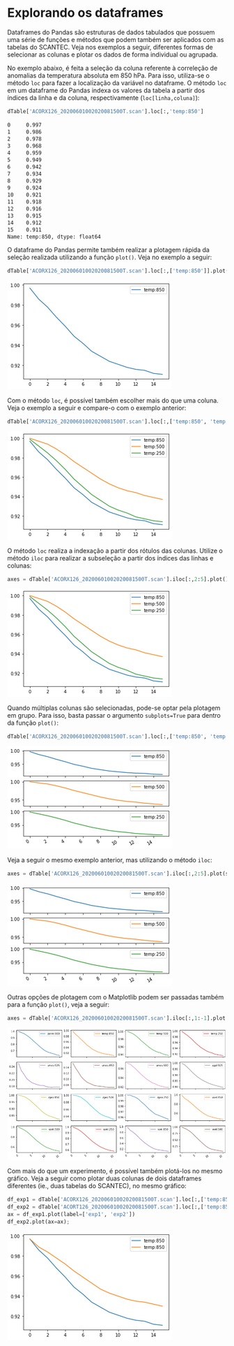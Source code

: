 # Explorando os dataframes

Dataframes do Pandas são estruturas de dados tabulados que possuem uma série de funções e métodos que podem também ser aplicados com as tabelas do SCANTEC. Veja nos exemplos a seguir, diferentes formas de selecionar as colunas e plotar os dados de forma individual ou agrupada.

No exemplo abaixo, é feita a seleção da coluna referente à correleção de anomalias da temperatura absoluta em 850 hPa. Para isso, utiliza-se o método `loc` para fazer a localização da variável no dataframe. O método `loc` em um dataframe do Pandas indexa os valores da tabela a partir dos índices da linha e da coluna, respectivamente (`loc[linha,coluna]`):


```python
dTable['ACORX126_20200601002020081500T.scan'].loc[:,'temp:850']
```




    0     0.997
    1     0.986
    2     0.978
    3     0.968
    4     0.959
    5     0.949
    6     0.942
    7     0.934
    8     0.929
    9     0.924
    10    0.921
    11    0.918
    12    0.916
    13    0.915
    14    0.912
    15    0.911
    Name: temp:850, dtype: float64



O dataframe do Pandas permite também realizar a plotagem rápida da seleção realizada utilizando a função `plot()`. Veja no exemplo a seguir:


```python
dTable['ACORX126_20200601002020081500T.scan'].loc[:,['temp:850']].plot();
```


    
![png](./imgs/dataframe_output_3_0.png)
    


Com o método `loc`, é possível também escolher mais do que uma coluna. Veja o exemplo a seguir e compare-o com o exemplo anterior:


```python
dTable['ACORX126_20200601002020081500T.scan'].loc[:,['temp:850', 'temp:500', 'temp:250']].plot();
```


    
![png](./imgs/dataframe_output_5_0.png)
    


O método `loc` realiza a indexação a partir dos rótulos das colunas. Utilize o método `iloc` para realizar a subseleção a partir dos índices das linhas e colunas:


```python
axes = dTable['ACORX126_20200601002020081500T.scan'].iloc[:,2:5].plot()
```


    
![png](./imgs/dataframe_output_7_0.png)
    


Quando múltiplas colunas são selecionadas, pode-se optar pela plotagem em grupo. Para isso, basta passar o argumento `subplots=True` para dentro da função `plot()`:


```python
dTable['ACORX126_20200601002020081500T.scan'].loc[:,['temp:850', 'temp:500', 'temp:250']].plot(subplots=True);
```


    
![png](./imgs/dataframe_output_9_0.png)
    


Veja a seguir o mesmo exemplo anterior, mas utilizando o método `iloc`:


```python
axes = dTable['ACORX126_20200601002020081500T.scan'].iloc[:,2:5].plot(subplots=True)
```


    
![png](./imgs/dataframe_output_11_0.png)
    


Outras opções de plotagem com o Matplotlib podem ser passadas também para a função `plot()`, veja a seguir:


```python
axes = dTable['ACORX126_20200601002020081500T.scan'].iloc[:,1:-1].plot.line(subplots=True, figsize=(15,10), layout=(4,4), sharex=True)
```


    
![png](./imgs/dataframe_output_13_0.png)
    


Com mais do que um experimento, é possível também plotá-los no mesmo gráfico. Veja a seguir como plotar duas colunas de dois dataframes diferentes (ie., duas tabelas do SCANTEC), no mesmo gráfico:


```python
df_exp1 = dTable['ACORX126_20200601002020081500T.scan'].loc[:,['temp:850']]
df_exp2 = dTable['ACORT126_20200601002020081500T.scan'].loc[:,['temp:850']]
ax = df_exp1.plot(label=['exp1', 'exp2'])
df_exp2.plot(ax=ax);
```


    
![png](./imgs/dataframe_output_15_0.png)
    


